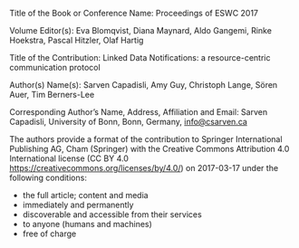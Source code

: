 Title of the Book or Conference Name:  Proceedings of ESWC 2017

Volume Editor(s): Eva Blomqvist, Diana Maynard, Aldo Gangemi, Rinke Hoekstra, Pascal Hitzler, Olaf Hartig

Title of the Contribution: Linked Data Notifications: a resource-centric communication protocol

Author(s) Name(s): Sarven Capadisli, Amy Guy, Christoph Lange, Sören Auer, Tim Berners-Lee

Corresponding Author’s Name, Address, Affiliation and Email: Sarven Capadisli, University of Bonn, Bonn, Germany, info@csarven.ca

The authors provide a format of the contribution to Springer International Publishing AG, Cham (Springer) with the Creative Commons Attribution 4.0 International license (CC BY 4.0 https://creativecommons.org/licenses/by/4.0/) on 2017-03-17 under the following conditions:

* the full article; content and media
* immediately and permanently
* discoverable and accessible from their services
* to anyone (humans and machines)
* free of charge